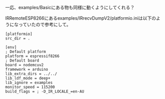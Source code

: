 一応、examples/Basicにある物も同様に動くようにしてくれる？

IRRemoteESP8266にあるexamples/IRrecvDumpV2/platformio.iniは以下のようになっていたので参考にして。

```
[platformio]
src_dir = .

[env]
; Default platform
platform = espressif8266
; Default board
board = nodemcuv2
framework = arduino
lib_extra_dirs = ../../
lib_ldf_mode = deep+
lib_ignore = examples
monitor_speed = 115200
build_flags = ; -D_IR_LOCALE_=en-AU
```
